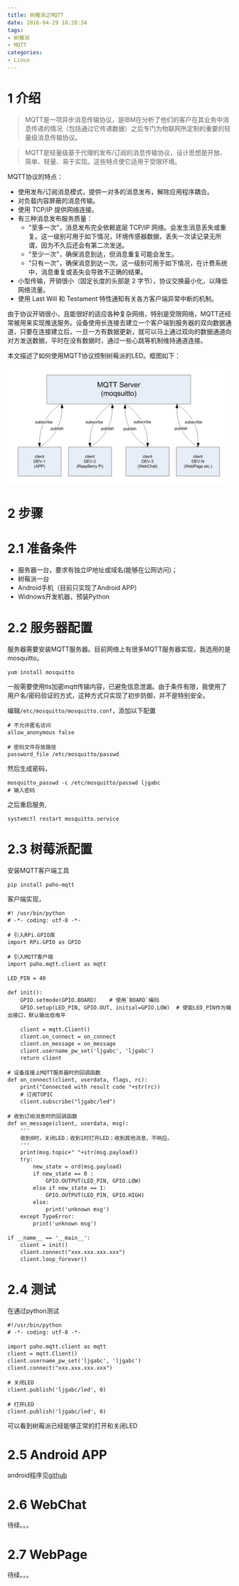 ```yaml
---
title: 树莓派之MQTT
date: 2016-04-29 18:28:34
tags:
- 树莓派
- MQTT
categories:
- Linux
---
```


# 1 介绍

> MQTT是一项异步消息传输协议，是IBM在分析了他们的客户在其业务中消息传递的情况（包括通过它传递数据）之后专门为物联网所定制的重要的轻量级消息传输协议。

> MQTT是轻量级基于代理的发布/订阅的消息传输协议，设计思想是开放、简单、轻量、易于实现。这些特点使它适用于受限环境。

MQTT协议的特点：

* 使用发布/订阅消息模式，提供一对多的消息发布，解除应用程序耦合。
* 对负载内容屏蔽的消息传输。
* 使用 TCP/IP 提供网络连接。
* 有三种消息发布服务质量：
    * "至多一次"，消息发布完全依赖底层 TCP/IP 网络。会发生消息丢失或重复。这一级别可用于如下情况，环境传感器数据，丢失一次读记录无所谓，因为不久后还会有第二次发送。
    * "至少一次"，确保消息到达，但消息重复可能会发生。
    * "只有一次"，确保消息到达一次。这一级别可用于如下情况，在计费系统中，消息重复或丢失会导致不正确的结果。
* 小型传输，开销很小（固定长度的头部是 2 字节），协议交换最小化，以降低网络流量。
* 使用 Last Will 和 Testament 特性通知有关各方客户端异常中断的机制。

由于协议开销很小，且能很好的适应各种复杂网络，特别是受限网络，MQTT还经常被用来实现推送服务。设备使用长连接去建立一个客户端到服务器的双向数据通道，只要在连接建立后，一旦一方有数据更新，就可以马上通过双向的数据通道向对方发送数据，平时在没有数据时，通过一些心跳等机制维持通道连接。

本文描述了如何使用MQTT协议控制树莓派的LED。框图如下：

![框图](/images/2016-04-29/MQTT.PNG)

# 2 步骤

# 2.1 准备条件

* 服务器一台，要求有独立IP地址或域名(能够在公网访问)；
* 树莓派一台
* Android手机（目前只实现了Android APP）
* Widnows开发机器，预装Python

# 2.2 服务器配置

服务器需要安装MQTT服务器。目前网络上有很多MQTT服务器实现，我选用的是mosquitto。

```
yum install mosquitto
```

一般需要使用tls加密mqtt传输内容，已避免信息泄漏。由于条件有限，我使用了用户名/密码验证的方式，这种方式只实现了初步防御，并不是特别安全。

编辑`/etc/mosquitto/mosquitto.conf`，添加以下配置

```
# 不允许匿名访问
allow_anonymous false

# 密码文件存放路径
password_file /etc/mosquitto/passwd
```

然后生成密码，
```
mosquitto_passwd -c /etc/mosquitto/passwd ljgabc
# 输入密码
```

之后重启服务,
```
systemctl restart mosquitto.service
```

# 2.3 树莓派配置

安装MQTT客户端工具
```
pip install paho-mqtt
```

客户端实现，
```
#! /usr/bin/python
# -*- coding: utf-8 -*-

# 引入RPi.GPIO库
import RPi.GPIO as GPIO

# 引入MQTT客户端
import paho.mqtt.client as mqtt

LED_PIN = 40

def init():
    GPIO.setmode(GPIO.BOARD)    # 使用`BOARD`编码
    GPIO.setup(LED_PIN, GPIO.OUT, initial=GPIO.LOW)  # 使能LED_PIN作为输出接口，默认输出低电平

    client = mqtt.Client()
    client.on_connect = on_connect
    client.on_message = on_message
    client.username_pw_set('ljgabc', 'ljgabc')
    return client

# 设备连接上MQTT服务器时的回调函数
def on_connect(client, userdata, flags, rc):
    print("Connected with result code "+str(rc))
    # 订阅TOPIC
    client.subscribe("ljgabc/led")

# 收到订阅消息时的回调函数
def on_message(client, userdata, msg):
    '''
    收到0时，关闭LED；收到1时打开LED；收到其他消息，不响应。
    '''
    print(msg.topic+" "+str(msg.payload))
    try:
        new_state = ord(msg.payload)
        if new_state == 0 :
            GPIO.OUTPUT(LED_PIN, GPIO.LOW)
        else if new_state == 1:
            GPIO.OUTPUT(LED_PIN, GPIO.HIGH)
        else:
            print('unknown msg')
    except TypeError:
        print('unknown msg')

if __name__ == '__main__':
    client = init()
    client.connect("xxx.xxx.xxx.xxx")
    client.loop_forever()
```

# 2.4 测试

在通过python测试

```
#!/usr/bin/python
# -*- coding: utf-8 -*-

import paho.mqtt.client as mqtt
client = mqtt.Client()
client.username_pw_set('ljgabc', 'ljgabc')
client.connect("xxx.xxx.xxx.xxx")

# 关闭LED
client.publish('ljgabc/led', 0)

# 打开LED
client.publish('ljgabc/led', 0)
```

可以看到树莓派已经能够正常的打开和关闭LED

# 2.5 Android APP

android程序见[github](github.com)

# 2.6 WebChat
待续。。。

# 2.7 WebPage
待续。。。